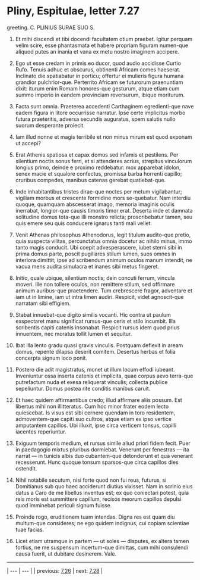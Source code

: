 # Pliny, Espitulae, letter 7.27

greeting. C. PLINIUS SURAE SUO S.



1. Et mihi discendi et tibi docendi facultatem otium praebet. Igitur perquam velim scire, esse phantasmata et habere propriam figuram numen-que aliquod putes an inania et vana ex metu nostro imaginem accipere.



2. Ego ut esse credam in primis eo ducor, quod audio accidisse Curtio Rufo. Tenuis adhuc et obscurus, obtinenti Africam comes haeserat. Inclinato die spatiabatur in porticu; offertur ei mulieris figura humana grandior pulchrior-que. Perterrito Africam se futurorum praenuntiam dixit: iturum enim Romam honores-que gesturum, atque etiam cum summo imperio in eandem provinciam reversurum, ibique moriturum.



3. Facta sunt omnia. Praeterea accedenti Carthaginem egredienti-que nave eadem figura in litore occurrisse narratur. Ipse certe implicitus morbo futura praeteritis, adversa secundis auguratus, spem salutis nullo suorum desperante proiecit.



4. Iam illud nonne et magis terribile et non minus mirum est quod exponam ut accepi?



5. Erat Athenis spatiosa et capax domus sed infamis et pestilens. Per silentium noctis sonus ferri, et si attenderes acrius, strepitus vinculorum longius primo, deinde e proximo reddebatur: mox apparebat idolon, senex macie et squalore confectus, promissa barba horrenti capillo; cruribus compedes, manibus catenas gerebat quatiebat-que.



6. Inde inhabitantibus tristes dirae-que noctes per metum vigilabantur; vigiliam morbus et crescente formidine mors se-quebatur. Nam interdiu quoque, quamquam abscesserat imago, memoria imaginis oculis inerrabat, longior-que causis timoris timor erat. Deserta inde et damnata solitudine domus tota-que illi monstro relicta; proscribebatur tamen, seu quis emere seu quis conducere ignarus tanti mali vellet.



7. Venit Athenas philosophus Athenodorus, legit titulum audito-que pretio, quia suspecta vilitas, percunctatus omnia docetur ac nihilo minus, immo tanto magis conducit. Ubi coepit advesperascere, iubet sterni sibi in prima domus parte, poscit pugillares stilum lumen, suos omnes in interiora dimittit; ipse ad scribendum animum oculos manum intendit, ne vacua mens audita simulacra et inanes sibi metus fingeret.



8. Initio, quale ubique, silentium noctis; dein concuti ferrum, vincula moveri. Ille non tollere oculos, non remittere stilum, sed offirmare animum auribus-que praetendere. Tum crebrescere fragor, adventare et iam ut in limine, iam ut intra limen audiri. Respicit, videt agnoscit-que narratam sibi effigiem.



9. Stabat innuebat-que digito similis vocanti. Hic contra ut paulum exspectaret manu significat rursus-que ceris et stilo incumbit. Illa scribentis capiti catenis insonabat. Respicit rursus idem quod prius innuentem, nec moratus tollit lumen et sequitur.



10. Ibat illa lento gradu quasi gravis vinculis. Postquam deflexit in aream domus, repente dilapsa deserit comitem. Desertus herbas et folia concerpta signum loco ponit.



11. Postero die adit magistratus, monet ut illum locum effodi iubeant. Inveniuntur ossa inserta catenis et implicita, quae corpus aevo terra-que putrefactum nuda et exesa reliquerat vinculis; collecta publice sepeliuntur. Domus postea rite conditis manibus caruit.



12. Et haec quidem affirmantibus credo; illud affirmare aliis possum. Est libertus mihi non illitteratus. Cum hoc minor frater eodem lecto quiescebat. Is visus est sibi cernere quendam in toro residentem, admoventem-que capiti suo cultros, atque etiam ex ipso vertice amputantem capillos. Ubi illuxit, ipse circa verticem tonsus, capilli iacentes reperiuntur.



13. Exiguum temporis medium, et rursus simile aliud priori fidem fecit. Puer in paedagogio mixtus pluribus dormiebat. Venerunt per fenestras — ita narrat — in tunicis albis duo cubantem-que detonderunt et qua venerant recesserunt. Hunc quoque tonsum sparsos-que circa capillos dies ostendit.



14. Nihil notabile secutum, nisi forte quod non fui reus, futurus, si Domitianus sub quo haec acciderunt diutius vixisset. Nam in scrinio eius datus a Caro de me libellus inventus est; ex quo coniectari potest, quia reis moris est summittere capillum, recisos meorum capillos depulsi quod imminebat periculi signum fuisse.



15. Proinde rogo, eruditionem tuam intendas. Digna res est quam diu multum-que consideres; ne ego quidem indignus, cui copiam scientiae tuae facias.



16. Licet etiam utramque in partem — ut soles — disputes, ex altera tamen fortius, ne me suspensum incertum-que dimittas, cum mihi consulendi causa fuerit, ut dubitare desinerem. Vale.



---

| --- | --- |
| previous: [7.26](../7.26/) | next: [7.28](../7.28/) |